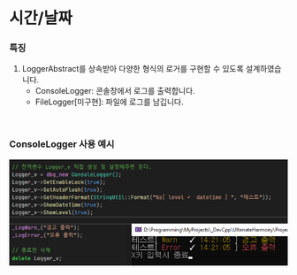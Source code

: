 # 시간/날짜

### 특징
1. LoggerAbstract를 상속받아 다양한 형식의 로거를 구현할 수 있도록 설계하였습니다.  
    - ConsoleLogger: 콘솔창에서 로그를 출력합니다.
    - FileLogger[미구현]: 파일에 로그를 남깁니다.


<br>

### ConsoleLogger 사용 예시
![기본](Images/JCore/ConsoleLogger.png)